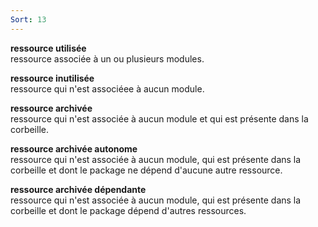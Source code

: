 ```yaml
---
Sort: 13
---
```

**ressource utilisée**<br>
ressource associée à un ou plusieurs modules.

**ressource inutilisée**<br>
ressource qui n'est associéee à aucun module.

**ressource archivée**<br>
ressource qui n'est associée à aucun module et qui est présente dans la corbeille.

**ressource archivée autonome**<br>
ressource qui n'est associée à aucun module, qui est présente dans la corbeille et dont le package ne dépend d'aucune autre ressource.

**ressource archivée dépendante**<br>
ressource qui n'est associée à aucun module, qui est présente dans la corbeille et dont le package dépend d'autres ressources.